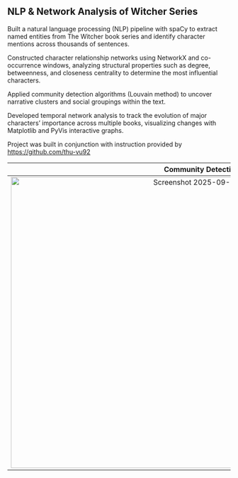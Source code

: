 ## NLP & Network Analysis of Witcher Series

Built a natural language processing (NLP) pipeline with spaCy to extract named entities from The Witcher book series and identify character mentions across thousands of sentences.

Constructed character relationship networks using NetworkX and co-occurrence windows, analyzing structural properties such as degree, betweenness, and closeness centrality to determine the most influential characters.

Applied community detection algorithms (Louvain method) to uncover narrative clusters and social groupings within the text.

Developed temporal network analysis to track the evolution of major characters’ importance across multiple books, visualizing changes with Matplotlib and PyVis interactive graphs.

Project was built in conjunction with instruction provided by https://github.com/thu-vu92

Community Detection Clusters   |   Temporal Network Analysis w/ Matplotlib & PyVis
:-------------------------:|:-------------------------:
<img width="932" height="656" alt="Screenshot 2025-09-18 at 1 15 57 PM" src="https://github.com/user-attachments/assets/ace860fb-7bf2-4a3b-bdbf-11a18190cfa2" />  |  <img width="549" height="408" alt="Screenshot 2025-09-18 at 4 15 55 PM" src="https://github.com/user-attachments/assets/020ee03d-02d5-4484-ba94-69a5d8b2aca0" />

